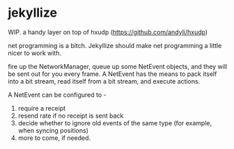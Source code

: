 # jekyllize
WIP. a handy layer on top of hxudp (https://github.com/andyli/hxudp)

net programming is a bitch. Jekyllize should make net programming a little nicer to work with.

fire up the NetworkManager, queue up some NetEvent objects, and they will be sent out for you every frame. A NetEvent has the means to pack itself into a bit stream, read itself from a bit stream, and execute actions.

A NetEvent can be configured to -

1. require a receipt
2. resend rate if no receipt is sent back
3. decide whether to ignore old events of the same type (for example, when syncing positions)
4. more to come, if needed.


